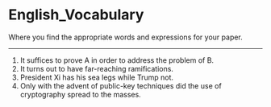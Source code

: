 # English_Vocabulary
Where you find the appropriate words and expressions for your paper.

***
1. It suffices to prove A in order to address the problem of B.
2. It turns out to have far-reaching ramifications.
3. President Xi has his sea legs while Trump not.
4. Only with the advent of public-key techniques did the use of cryptography spread to the masses.
